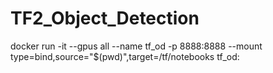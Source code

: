 # TF2_Object_Detection



docker run -it --gpus all --name tf_od -p 8888:8888 --mount type=bind,source="$(pwd)",target=/tf/notebooks tf_od:<TAG>